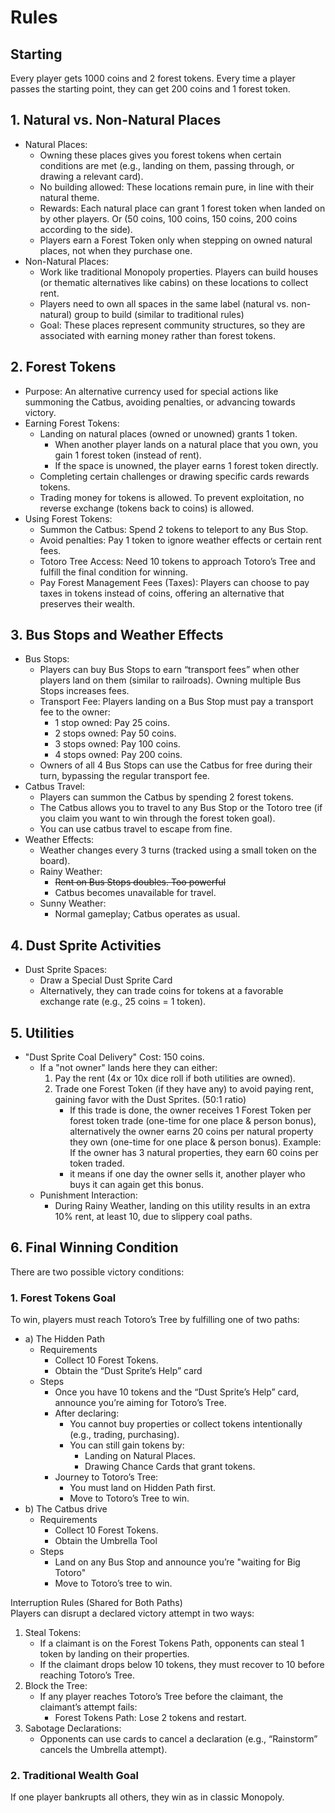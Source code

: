 # Rules

## Starting

Every player gets 1000 coins and 2 forest tokens.
Every time a player passes the starting point, they can get 200 coins and 1 forest token.

## 1. Natural vs. Non-Natural Places

- Natural Places:
  - Owning these places gives you forest tokens when certain conditions are met (e.g., landing on them, passing through, or drawing a relevant card).
  - No building allowed: These locations remain pure, in line with their natural theme.
  - Rewards: Each natural place can grant 1 forest token when landed on by other players. Or (50 coins, 100 coins, 150 coins, 200 coins according to the side).
  - Players earn a Forest Token only when stepping on owned natural places, not when they purchase one.
- Non-Natural Places:
  - Work like traditional Monopoly properties. Players can build houses (or thematic alternatives like cabins) on these locations to collect rent.
  - Players need to own all spaces in the same label (natural vs. non-natural) group to build (similar to traditional rules)
  - Goal: These places represent community structures, so they are associated with earning money rather than forest tokens.

## 2. Forest Tokens

- Purpose: An alternative currency used for special actions like summoning the Catbus, avoiding penalties, or advancing towards victory.
- Earning Forest Tokens:
  - Landing on natural places (owned or unowned) grants 1 token.
    - When another player lands on a natural place that you own, you gain 1 forest token (instead of rent).
    - If the space is unowned, the player earns 1 forest token directly.
  - Completing certain challenges or drawing specific cards rewards tokens.
  - Trading money for tokens is allowed. To prevent exploitation, no reverse exchange (tokens back to coins) is allowed.
- Using Forest Tokens:
  - Summon the Catbus: Spend 2 tokens to teleport to any Bus Stop.
  - Avoid penalties: Pay 1 token to ignore weather effects or certain rent fees.
  - Totoro Tree Access: Need 10 tokens to approach Totoro’s Tree and fulfill the final condition for winning.
  - Pay Forest Management Fees (Taxes): Players can choose to pay taxes in tokens instead of coins, offering an alternative that preserves their wealth.

## 3. Bus Stops and Weather Effects

- Bus Stops:
  - Players can buy Bus Stops to earn “transport fees” when other players land on them (similar to railroads). Owning multiple Bus Stops increases fees.
  - Transport Fee: Players landing on a Bus Stop must pay a transport fee to the owner:
    - 1 stop owned: Pay 25 coins.
    - 2 stops owned: Pay 50 coins.
    - 3 stops owned: Pay 100 coins.
    - 4 stops owned: Pay 200 coins.
  - Owners of all 4 Bus Stops can use the Catbus for free during their turn, bypassing the regular transport fee.
- Catbus Travel:
  - Players can summon the Catbus by spending 2 forest tokens.
  - The Catbus allows you to travel to any Bus Stop or the Totoro tree (if you claim you want to win through the forest token goal).
  - You can use catbus travel to escape from fine.
- Weather Effects:
  - Weather changes every 3 turns (tracked using a small token on the board).
  - Rainy Weather:
    - ~~Rent on Bus Stops doubles. Too powerful~~
    - Catbus becomes unavailable for travel.
  - Sunny Weather:
    - Normal gameplay; Catbus operates as usual.

## 4. Dust Sprite Activities

- Dust Sprite Spaces:
  - Draw a Special Dust Sprite Card
  - Alternatively, they can trade coins for tokens at a favorable exchange rate (e.g., 25 coins = 1 token).

## 5. Utilities

- "Dust Sprite Coal Delivery" Cost: 150 coins.
  - If a "not owner" lands here they can either:
    1. Pay the rent (4x or 10x dice roll if both utilities are owned).
    2. Trade one Forest Token (if they have any) to avoid paying rent, gaining favor with the Dust Sprites. (50:1 ratio)
        - If this trade is done, the owner receives 1 Forest Token per forest token trade (one-time for one place & person bonus), alternatively the owner earns 20 coins per natural property they own (one-time for one place & person bonus). Example: If the owner has 3 natural properties, they earn 60 coins per token traded.
        - it means if one day the owner sells it, another player who buys it can again get this bonus.
  - Punishment Interaction:
    - During Rainy Weather, landing on this utility results in an extra 10% rent, at least 10, due to slippery coal paths.

## 6. Final Winning Condition

There are two possible victory conditions:

### 1. Forest Tokens Goal

To win, players must reach Totoro’s Tree by fulfilling one of two paths:

- a) The Hidden Path
  - Requirements
    - Collect 10 Forest Tokens.
    - Obtain the “Dust Sprite’s Help” card
  - Steps
    - Once you have 10 tokens and the “Dust Sprite’s Help” card, announce you’re aiming for Totoro’s Tree.
    - After declaring:
      - You cannot buy properties or collect tokens intentionally (e.g., trading, purchasing).
      - You can still gain tokens by:
        - Landing on Natural Places.
        - Drawing Chance Cards that grant tokens.
    - Journey to Totoro’s Tree:
      - You must land on Hidden Path first.
      - Move to Totoro’s Tree to win.
- b) The Catbus drive
  - Requirements
    - Collect 10 Forest Tokens.
    - Obtain the Umbrella Tool
  - Steps
    - Land on any Bus Stop and announce you’re "waiting for Big Totoro"
    - Move to Totoro’s tree to win.

Interruption Rules (Shared for Both Paths) \
Players can disrupt a declared victory attempt in two ways:

  1. Steal Tokens:
      - If a claimant is on the Forest Tokens Path, opponents can steal 1 token by landing on their properties.
      - If the claimant drops below 10 tokens, they must recover to 10 before reaching Totoro’s Tree.
  2. Block the Tree:
      - If any player reaches Totoro’s Tree before the claimant, the claimant’s attempt fails:
          - Forest Tokens Path: Lose 2 tokens and restart.
  3. Sabotage Declarations:
      - Opponents can use cards to cancel a declaration (e.g., “Rainstorm” cancels the Umbrella attempt).

### 2. Traditional Wealth Goal

If one player bankrupts all others, they win as in classic Monopoly.
